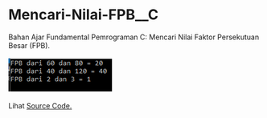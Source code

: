 # Mencari-Nilai-FPB__C
Bahan Ajar Fundamental Pemrograman C: Mencari Nilai Faktor Persekutuan Besar (FPB).<br><br>
<img src="https://github.com/RizkyKhapidsyah/Mencari-Nilai-FPB__C/blob/master/Results/001.PNG"><br><br>
Lihat <a href="https://github.com/RizkyKhapidsyah/Mencari-Nilai-FPB__C/blob/master/Source.c">Source Code.</a>
